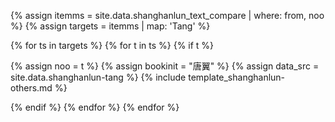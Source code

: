 

<!--원문인용 시작. 상위에서 from, noo 지정 필요-->

{% assign itemms = site.data.shanghanlun_text_compare | where: from, noo %}
{% assign targets = itemms | map: 'Tang' %}

{% for ts in targets %}
{% for t in ts %}
{% if t %}

{% assign noo = t %}
{% assign bookinit = "唐翼" %}
{% assign data_src = site.data.shanghanlun-tang %}
{% include template_shanghanlun-others.md %}

{% endif %}
{% endfor %}
{% endfor %}

<!--원문인용 끝-->
